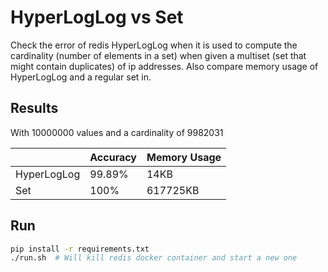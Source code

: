 # HyperLogLog vs Set

Check the error of redis HyperLogLog when it is used to compute the cardinality (number of elements in a set) when given a multiset (set that might contain duplicates) of ip addresses.
Also compare memory usage of HyperLogLog and a regular set in.

## Results

With 10000000 values and a cardinality of 9982031

|  | Accuracy | Memory Usage|
| --- | ----------- |--|
| HyperLogLog | 99.89% | 14KB |
| Set | 100% | 617725KB|

## Run

```bash
pip install -r requirements.txt
./run.sh  # Will kill redis docker container and start a new one
```
